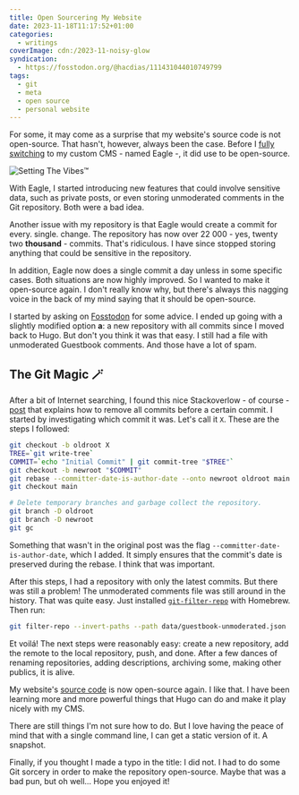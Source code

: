 ```yaml
---
title: Open Sourcering My Website
date: 2023-11-18T11:17:52+01:00
categories:
  - writings
coverImage: cdn:/2023-11-noisy-glow
syndication:
  - https://fosstodon.org/@hacdias/111431044010749799
tags:
  - git
  - meta
  - open source
  - personal website
---
```


For some, it may come as a surprise that my website's source code is not open-source. That hasn't, however, always been the case. Before I [fully switching](/2021/11/19/farewell-hugo-hello-eagle/) to my custom CMS - named Eagle -, it did use to be open-source.

<!--more-->

![Setting The Vibes™](cdn:/2023-11-noisy-glow?class=fw)

With Eagle, I started introducing new features that could involve sensitive data, such as private posts, or even storing unmoderated comments in the Git repository. Both were a bad idea.

Another issue with my repository is that Eagle would create a commit for every. single. change. The repository has now over 22 000 - yes, twenty two **thousand** - commits. That's ridiculous. I have since stopped storing anything that could be sensitive in the repository.

In addition, Eagle now does a single commit a day unless in some specific cases. Both situations are now highly improved. So I wanted to make it open-source again. I don't really know why, but there's always this nagging voice in the back of my mind saying that it should be open-source.

I started by asking on [Fosstodon](https://fosstodon.org/@hacdias/111348601666828039) for some advice. I ended up going with a slightly modified option **a**: a new repository with all commits since I moved back to Hugo. But don't you think it was that easy. I still had a file with unmoderated Guestbook comments. And those have a lot of spam.

## The Git Magic 🪄

After a bit of Internet searching, I found this nice Stackoverlow - of course - [post](https://stackoverflow.com/questions/3063097/remove-commits-before-specific-commit) that explains how to remove all commits before a certain commit. I started by investigating which commit it was. Let's call it `X`. These are the steps I followed:


```bash
git checkout -b oldroot X
TREE=`git write-tree`
COMMIT=`echo "Initial Commit" | git commit-tree "$TREE"`
git checkout -b newroot "$COMMIT"
git rebase --committer-date-is-author-date --onto newroot oldroot main
git checkout main

# Delete temporary branches and garbage collect the repository.
git branch -D oldroot
git branch -D newroot
git gc
```

Something that wasn't in the original post was the flag `--committer-date-is-author-date`, which I added. It simply ensures that the commit's date is preserved during the rebase. I think that was important.

After this steps, I had a repository with only the latest commits. But there was still a problem! The unmoderated comments file was still around in the history. That was quite easy. Just installed [`git-filter-repo`](https://github.com/newren/git-filter-repo) with Homebrew. Then run:

```bash
git filter-repo --invert-paths --path data/guestbook-unmoderated.json
```

Et voilá! The next steps were reasonably easy: create a new repository, add the remote to the local repository, push, and done. After a few dances of renaming repositories, adding descriptions, archiving some, making other publics, it is alive.

My website's [source code](https://github.com/hacdias/hacdias.com) is now open-source again. I like that. I have been learning more and more powerful things that Hugo can do and make it play nicely with my CMS.

There are still things I'm not sure how to do. But I love having the peace of mind that with a single command line, I can get a static version of it. A snapshot.

Finally, if you thought I made a typo in the title: I did not. I had to do some Git sorcery in order to make the repository open-source. Maybe that was a bad pun, but oh well... Hope you enjoyed it!
